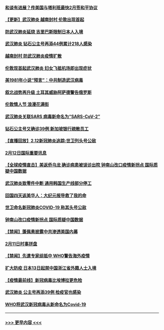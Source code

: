 #### [和谈有进展？传美国与塔利班最快2月签和平协议](../pages/prog202/a102776291.md?t=02131833) 
#### [【更新】武汉肺炎 越南封村 伦敦出现首起](../pages/prog202/a102770740.md?t=02131833) 
#### [防武汉肺炎延烧 吉里巴斯限制日本人入境](../pages/prog202/a102776276.md?t=02131833) 
#### [武汉肺炎 钻石公主号再添44例累计218人感染](../pages/prog202/a102776089.md?t=02131833) 
#### [越南封村 防武汉肺炎疫情扩散](../pages/prog202/a102776214.md?t=02131833) 
#### [伦敦现首起武汉肺炎 妇女飞抵机场即出现症状](../pages/prog202/a102776031.md?t=02131833) 
#### [美1981年小说“预言”：中共制造武汉病毒](../pages/prog202/a102775980.md?t=02131833) 
#### [叙北战势再升级 土耳其威胁阿萨德警告俄罗斯](../pages/prog202/a102775904.md?t=02131833) 
#### [伦敦情人节 浪漫花满街](../pages/prog202/a102775786.md?t=02131833) 
#### [武汉肺炎关联SARS 病毒新命名为“SARS-CoV-2”](../pages/prog202/a102775719.md?t=02131833) 
#### [钻石公主号又确诊39例 新加坡银行疏散员工](../pages/prog202/a102775691.md?t=02131833) 
#### [【直播回放】2.12新冠肺炎追踪:世卫列头号公敌](../pages/prog202/a102775541.md?t=02131833) 
#### [2月12日国际重要讯息](../pages/prog202/a102775437.md?t=02131833) 
#### [【全球疫情直击】美返侨乌龙 确诊病患被误诊出院 钟南山改口疫情新拐点 国际质疑中国数据](../pages/prog202/a102775378.md?t=02131833) 
#### [武汉肺炎致零件中断 通用韩国生产线部分停工](../pages/prog202/a102775365.md?t=02131833) 
#### [回国四天返美华人：大纪元报导救了我的命](../pages/prog202/a102775342.md?t=02131833) 
#### [世卫命名新冠肺炎COVID-19 称其头号公敌](../pages/prog202/a102775196.md?t=02131833) 
#### [钟南山改口疫情新拐点 国际质疑中国数据](../pages/prog202/a102775178.md?t=02131833) 
#### [【禁闻】蓬佩奥披露中共渗透美国内幕](../pages/prog202/a102775129.md?t=02131833) 
#### [2月11日时事拼盘](../pages/prog202/a102775140.md?t=02131833) 
#### [【禁闻】先遣专家组抵中 WHO警告海外疫情](../pages/prog202/a102775112.md?t=02131833) 
#### [扩大防疫 日本13日起禁中国浙江省外籍人士入境](../pages/prog202/a102775051.md?t=02131833) 
#### [【疫情最前线】新冠病毒比埃博拉更危险](../pages/prog202/a102775043.md?t=02131833) 
#### [武汉肺炎 公主号再添39例 检疫官也感染](../pages/prog202/a102775031.md?t=02131833) 
#### [WHO将武汉新冠病毒从新命名为Covid-19](../pages/prog202/a102774891.md?t=02131833) 

----
#### [ >>> 更早内容 <<< ](../indexes/prog202-earlier.md)
